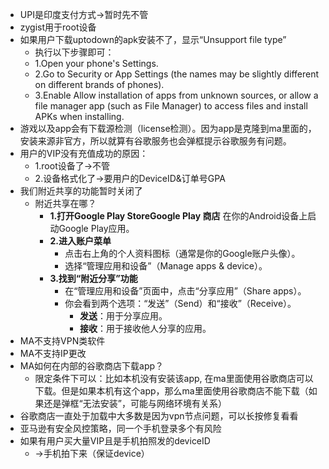 - UPI是印度支付方式->暂时先不管
- zygist用于root设备
- 如果用户下载uptodown的apk安装不了，显示“Unsupport file type”
	- 执行以下步骤即可：
	- 1.Open your phone's Settings.
	- 2.Go to Security or App Settings (the names may be slightly different on different brands of phones).
	- 3.Enable Allow installation of apps from unknown sources, or allow a file manager app (such as File Manager) to access files and install APKs when installing.
- 游戏以及app会有下载源检测（license检测）。因为app是克隆到ma里面的，安装来源非官方，所以就算有谷歌服务也会弹框提示谷歌服务有问题。
- 用户的VIP没有充值成功的原因：
	- 1.root设备了->不管
	- 2.设备格式化了->要用户的DeviceID&订单号GPA
- 我们附近共享的功能暂时关闭了
	- 附近共享在哪？
		- **1.打开Google Play StoreGoogle Play 商店**
		  在你的Android设备上启动Google Play应用。
		- **2.进入账户菜单**
			- 点击右上角的个人资料图标（通常是你的Google账户头像）。
			- 选择“管理应用和设备”（Manage apps & device）。
		- **3.找到“附近分享”功能**
			- 在“管理应用和设备”页面中，点击“分享应用”（Share apps）。
			- 你会看到两个选项：“发送”（Send）和“接收”（Receive）。
				- **发送**：用于分享应用。
				- **接收**：用于接收他人分享的应用。
- MA不支持VPN类软件
- MA不支持IP更改
- MA如何在内部的谷歌商店下载app？
	- 限定条件下可以：比如本机没有安装该app, 在ma里面使用谷歌商店可以下载。但是如果本机有这个app，那么ma里面使用谷歌商店不能下载（如果还是弹框“无法安装”，可能与网络环境有关系）
- 谷歌商店一直处于加载中大多数是因为vpn节点问题，可以长按修复看看
- 亚马逊有安全风控策略，同一个手机登录多个有风险
- 如果有用户买大量VIP且是手机拍照发的deviceID
	- ->手机拍下来（保证device）